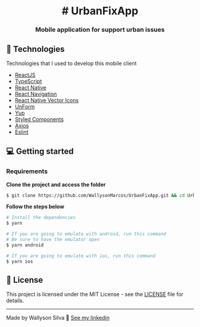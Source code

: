 

<h1 align="center">
  # UrbanFixApp
</h1>

<h3 align="center">
  Mobile application for support urban issues
</h3>
  
## 🚀 Technologies

Technologies that I used to develop this mobile client

- [ReactJS](https://reactjs.org/)
- [TypeScript](https://www.typescriptlang.org/)
- [React Native](https://reactnative.dev/)
- [React Navigation](https://reactnavigation.org/)
- [React Native Vector Icons](https://github.com/oblador/react-native-vector-icons)
- [UnForm](https://unform.dev/)
- [Yup](https://github.com/jquense/yup)
- [Styled Components](https://styled-components.com/)
- [Axios](https://github.com/axios/axios) 
- [Eslint](https://eslint.org/)  

## 💻 Getting started

### Requirements 

**Clone the project and access the folder**

```bash
$ git clone https://github.com/WallysonMarcos/UrbanFixApp.git && cd UrbanFixApp
```

**Follow the steps below**

```bash
# Install the dependencies
$ yarn 

# If you are going to emulate with android, run this command
# Be sure to have the emulator open
$ yarn android

# If you are going to emulate with ios, run this command
$ yarn ios
```
 

## 📝 License

This project is licensed under the MIT License - see the [LICENSE](LICENSE) file for details.

---

Made by Wallyson Silva 👋 [See my linkedin](https://www.linkedin.com/in/wallyson-silva-3408461a3/)
